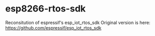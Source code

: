 # esp8266-rtos-sdk
Reconsitution of espressif‘s esp_iot_rtos_sdk
Original version is here:
https://github.com/espressif/esp_iot_rtos_sdk
